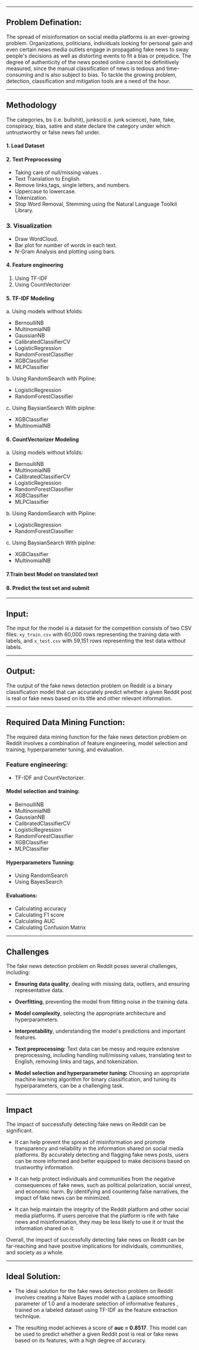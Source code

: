 

---

## **Problem Defination:**
The spread of misinformation on social media platforms is an ever-growing problem. Organizations, politicians, individuals looking for personal gain and even certain news media outlets engage in propagating fake news to sway people's decisions as well as distorting events to fit a bias or prejudice. The degree of authenticity of the news posted online cannot be definitively measured, since the manual classification of news is tedious and time-consuming and is also subject to bias. To tackle the growing problem, detection, classification and mitigation tools are a need of the hour.

---

## **Methodology**
The categories, bs (i.e. bullshit), junksci(i.e. junk science), hate, fake, conspiracy, bias, satire and state declare the
category under which untrustworthy or false news fall under. 

#### **1. Load Dataset**

#### **2. Text Preprocessing**
* Taking care of null/missing values .
* Text Translation to English.
* Remove links,tags, single letters, and numbers.
* Uppercase to lowercase.
* Tokenization.
* Stop Word Removal, Stemming using the Natural Language Toolkit Library. 

### **3. Visualization**
* Draw WordCloud.
* Bar plot for number of words in each text.
* N-Gram Analysis and plotting using bars.

#### **4. Feature engineering**
1. Using TF-IDF
2. Using CountVectorizer

#### **5. TF-IDF Modeling**

a. Using models without kfolds: 

* BernoulliNB
* MultinomialNB
* GaussianNB
* CalibratedClassifierCV
* LogisticRegression
* RandomForestClassifier
* XGBClassifier
* MLPClassifier

b. Using RandomSearch with Pipline:

 * LogisticRegression 
 * RandomForestClassifier

c. Using BaysianSearch With pipline:

 * XGBClassifier
 * MultinomialNB

#### **6. CountVectorizer Modeling**
a. Using models without kfolds: 

* BernoulliNB
* MultinomialNB
* CalibratedClassifierCV
* LogisticRegression
* RandomForestClassifier
* XGBClassifier
* MLPClassifier

b. Using RandomSearch with Pipline:

 * LogisticRegression 
 * RandomForestClassifier

c. Using BaysianSearch With pipline:

 * XGBClassifier
 * MultinomialNB

#### **7.Train best Model on translated text**

#### **8. Predict the test set and submit**
---
## **Input:**

The input for the model is a dataset for the competition consists of two CSV files: `xy_train.csv` with 60,000 rows representing the training data with labels, and `x_test.csv` with 59,151 rows representing the test data without labels.

---

## **Output:**
The output of the fake news detection problem on Reddit is a binary classification model that can accurately predict whether a given Reddit post is real or fake news based on its title and other relevant information.

---
## **Required Data Mining Function:**

The required data mining function for the fake news detection problem on Reddit involves a combination of feature engineering, model selection and training, hyperparameter tuning, and evaluation. 

### **Feature engineering:**
- TF-IDF and CountVectorizer.

#### **Model selection and training:**
* BernoulliNB
* MultinomialNB
* GaussianNB
* CalibratedClassifierCV
* LogisticRegression
* RandomForestClassifier
* XGBClassifier
* MLPClassifier

#### **Hyperparameters Tunning:**
* Using RandomSearch
* Using BayesSearch

#### **Evaluations:**

* Calculating accuracy
* Calculating F1 score
* Calculating AUC
* Calculating Confusion Matrix

---

## **Challenges**


The fake news detection problem on Reddit poses several challenges, including:

- **Ensuring data quality**, dealing with missing data, outliers, and ensuring representative data.

- **Overfitting**, preventing the model from fitting noise in the training data.

- **Model complexity**, selecting the appropriate architecture and hyperparameters.

- **Interpretability**, understanding the model's predictions and important features.

- **Text preprocessing:** Text data can be messy and require extensive preprocessing, including handling null/missing values, translating text to English, removing links and tags, and tokenization.

- **Model selection and hyperparameter tuning:** Choosing an appropriate machine learning algorithm for binary classification, and tuning its hyperparameters, can be a challenging task.

---
## **Impact**

The impact of successfully detecting fake news on Reddit can be significant.

- It can help prevent the spread of misinformation and promote transparency and reliability in the information shared on social media platforms. By accurately detecting and flagging fake news posts, users can be more informed and better equipped to make decisions based on trustworthy information.

- It can help protect individuals and communities from the negative consequences of fake news, such as political polarization, social unrest, and economic harm. By identifying and countering false narratives, the impact of fake news can be minimized.

- It can help maintain the integrity of the Reddit platform and other social media platforms. If users perceive that the platform is rife with fake news and misinformation, they may be less likely to use it or trust the information shared on it.

Overall, the impact of successfully detecting fake news on Reddit can be far-reaching and have positive implications for individuals, communities, and society as a whole.


---
## **Ideal Solution:**

- The ideal solution for the fake news detection problem on Reddit involves creating a Naive Bayes model with a Laplace smoothing parameter of 1.0 and a moderate selection of informative features , trained on a labeled dataset using TF-IDF as the feature extraction technique.

- The resulting model achieves a score of **auc = 0.8517**. This model can be used to predict whether a given Reddit post is real or fake news based on its features, with a high degree of accuracy.


